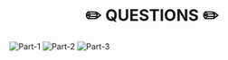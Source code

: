 <h1 align="center"> ✏️ QUESTIONS ✏️</h1>

![ Part-1 ](https://github.com/abhinavkumar2369/PW-Full-Stack-Web-Development-2.0/assets/148275310/6cd4d75e-1daf-4b44-bea6-2307a0ba278b)
![ Part-2 ](https://github.com/abhinavkumar2369/PW-Full-Stack-Web-Development-2.0/assets/148275310/ac10acb5-d50a-4d27-ae32-4d650cd1b1c5)
![ Part-3 ](https://github.com/abhinavkumar2369/PW-Full-Stack-Web-Development-2.0/assets/148275310/cb9e58ab-ac44-4a22-8d8c-0c51cf3ce314)
